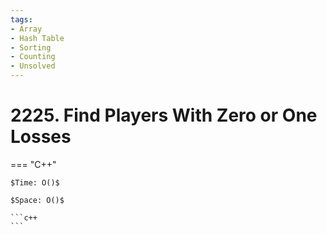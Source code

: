 ```yaml
---
tags:
- Array
- Hash Table
- Sorting
- Counting
- Unsolved
---
```



# 2225. Find Players With Zero or One Losses

=== "C++"

    $Time: O()$

    $Space: O()$

    ```c++
    ```
